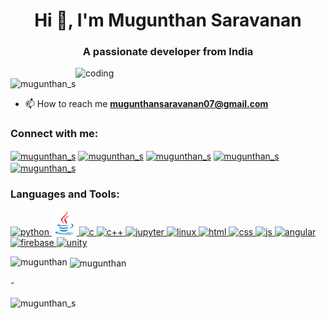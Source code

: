 <h1 align="center">Hi 👋, I'm Mugunthan Saravanan</h1>
<h3 align="center">A passionate developer from India</h3>
<img align ="right" alt="coding"width="400" src="https://user-images.githubusercontent.com/110616069/230600635-6b2700b9-62cb-4fd7-838b-5fad7f71a823.png">
<p align="left"> <img src="https://komarev.com/ghpvc/?username=mugunthansaravanan&label=Profile%20views&color=0e75b6&style=flat" alt="mugunthan_s" /> </p>

- 📫 How to reach me **mugunthansaravanan07@gmail.com**

<h3 align="left">Connect with me:</h3>
<p align="left">
<a href="https://www.linkedin.com/in/mugunthansaravanan/" target="blank"><img align="center" src="https://raw.githubusercontent.com/rahuldkjain/github-profile-readme-generator/master/src/images/icons/Social/linked-in-alt.svg" alt="mugunthan_s" height="30" width="40" /></a>
<a href="https://www.codechef.com/users/mugunthan_s" target="blank"><img align="center" src="https://cdn.jsdelivr.net/npm/simple-icons@3.1.0/icons/codechef.svg" alt="mugunthan_s" height="30" width="40" /></a>
<a href="https://www.hackerrank.com/Mugunthan_S?hr_r=1" target="blank"><img align="center" src="https://raw.githubusercontent.com/rahuldkjain/github-profile-readme-generator/master/src/images/icons/Social/hackerrank.svg" alt="mugunthan_s" height="30" width="40" /></a>
<a href="https://leetcode.com/mugunthan_s/" target="blank"><img align="center" src="https://raw.githubusercontent.com/rahuldkjain/github-profile-readme-generator/master/src/images/icons/Social/leet-code.svg" alt="mugunthan_s" height="30" width="40" /></a>
<a href="https://mugunthansaravanan.github.io/me" target="blank"><img align="center" src="https://user-images.githubusercontent.com/110616069/230604987-0a01da58-6e63-4fe0-ace3-d3fdc5a92583.jpg" alt="mugunthan_s" height="30" width="30" /></a>
   
</p>
<h3 align="left">Languages and Tools:</h3>
<p align="left"> 

<a href="https://www.python.org" target="_blank" rel="noreferrer"> <img src="https://user-images.githubusercontent.com/110616069/230603043-3edc369e-f6c5-4115-9bce-1dd8522c1895.png" alt="python" width="40" height="40"/> </a>   <a href="https://www.java.com" target="_blank" rel="noreferrer"> <img src="https://raw.githubusercontent.com/devicons/devicon/master/icons/java/java-original.svg" alt="java" width="40" height="40"/> </a>  <a href="https://www.cprogramming.com" target="_blank" rel="noreferrer"> <img src="https://user-images.githubusercontent.com/110616069/230603279-d9ed0208-2c95-4bd4-b833-39c154280030.png" alt="c" width="40" height="40"/> </a>  <a href="https://www.cprogramming.com" target="_blank" rel="noreferrer"> <img src="https://user-images.githubusercontent.com/110616069/230603342-88080aea-515f-4432-997d-5e86227e7f10.png" alt="c++" width="40" height="40"/> </a>   <a href="https://jupyter.org" target="_blank" rel="noreferrer"> <img src="https://user-images.githubusercontent.com/110616069/230603504-5a00c15e-9e4e-45bf-9972-c04e064e70e1.png" alt="jupyter" width="40" height="40"/> </a>  <a href="https://www.linux.com" target="_blank" rel="noreferrer"> <img src="https://user-images.githubusercontent.com/110616069/230603812-ee6c34be-238e-4e16-ab43-d1085fdf82dd.png" alt="linux" width="40" height="40"/> </a>  <a href="https://www.w3schools.com/html/" target="_blank" rel="noreferrer"> <img src="https://user-images.githubusercontent.com/110616069/230603903-5f632f3b-ec5c-4578-bb3c-722db96ce2ac.svg" alt="html" width="40" height="40"/> </a>     <a href="https://www.w3schools.com/css/" target="_blank" rel="noreferrer"> <img src="https://user-images.githubusercontent.com/110616069/230604057-39417cbb-7cb1-40c3-b0b6-8f1ec1fbd148.svg" alt="css" width="40" height="40"/> </a>  <a href="https://www.w3schools.com/js/" target="_blank" rel="noreferrer"> <img src="https://user-images.githubusercontent.com/110616069/230604182-b83a3ec7-cf71-473d-816a-c43830dcef3d.png" alt="js" width="40" height="40"/> </a>  <a href="https://angular.io" target="_blank" rel="noreferrer"> <img src="https://user-images.githubusercontent.com/110616069/230604225-c8dcf5f5-d23d-41a2-8efb-1508e3691c1c.svg" alt="angular" width="40" height="40"/> </a>   <a href="https://firebase.google.com" target="_blank" rel="noreferrer"> <img src="https://user-images.githubusercontent.com/110616069/230604389-38be4536-ff3a-490c-8b3a-69f952d1ee2c.jpg" alt="firebase" width="40" height="40"/> </a>  <a href="https://unity.com" target="_blank" rel="noreferrer"> <img src="https://user-images.githubusercontent.com/110616069/230604462-ac87340b-ab66-4730-93c3-7ca6804cf388.png" alt="unity" width="40" height="40"/> </a>  

   
<p><img align="left" src="https://github-readme-stats.vercel.app/api/top-langs?username=mugunthansaravanan&show_icons=true&locale=en&layout=compact" alt="mugunthan" /></p>

<p>&nbsp;<img align="center" src="https://github-readme-stats.vercel.app/api?username=mugunthansaravanan&show_icons=true&locale=en" alt="mugunthan" /></p>
-
<p><img align="center" src="https://github-readme-streak-stats.herokuapp.com/?user=mugunthansaravanan&" alt="mugunthan_s" /></p>
